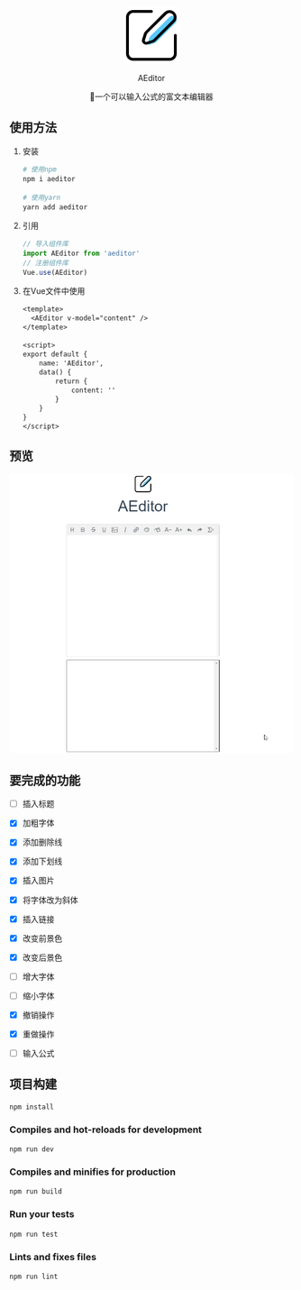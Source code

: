 <p align="center"><img style="width: 100px" src="./readme-assets/logo.png"></p>
<p align="center">AEditor</p>

<p align="center">🚀一个可以输入公式的富文本编辑器</p>

## 使用方法

1. 安装

    ```bash
    # 使用npm
    npm i aeditor

    # 使用yarn
    yarn add aeditor
    ```
    
2. 引用

    ```js
    // 导入组件库
    import AEditor from 'aeditor'
    // 注册组件库
    Vue.use(AEditor)
    ```

3. 在Vue文件中使用

    ```Vue
    <template>
      <AEditor v-model="content" />
    </template>
    
    <script>
    export default {
    	name: 'AEditor',
        data() {
            return {
                content: ''
            }
    	}
    }
    </script>
    ```



## 预览

<img src="./readme-assets/AEditor.gif">

## 要完成的功能

- [ ] 插入标题
- [x] 加粗字体
- [x] 添加删除线
- [x] 添加下划线
- [x] 插入图片
- [x] 将字体改为斜体
- [x] 插入链接
- [x] 改变前景色
- [x] 改变后景色
- [ ] 增大字体
- [ ] 缩小字体
- [x] 撤销操作
- [x] 重做操作
- [ ] 输入公式



## 项目构建

```
npm install
```

### Compiles and hot-reloads for development
```
npm run dev
```

### Compiles and minifies for production
```
npm run build
```

### Run your tests
```
npm run test
```

### Lints and fixes files
```
npm run lint
```


